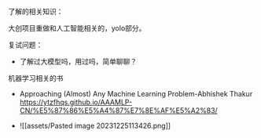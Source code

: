 了解的相关知识：

大创项目重做和人工智能相关的，yolo部分。

复试问题：

- 了解过大模型吗，用过吗，简单聊聊？


机器学习相关的书

- Approaching (Almost) Any Machine Learning Problem-Abhishek Thakur https://ytzfhqs.github.io/AAAMLP-CN/%E5%87%86%E5%A4%87%E7%8E%AF%E5%A2%83/

- ![[assets/Pasted image 20231225113426.png]]

